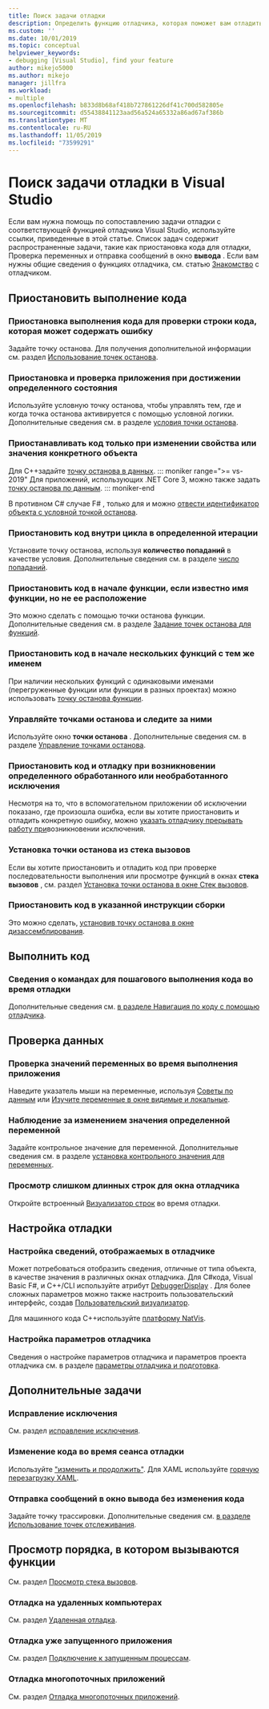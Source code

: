 ```yaml
---
title: Поиск задачи отладки
description: Определить функцию отладчика, которая поможет вам отладить приложение
ms.custom: ''
ms.date: 10/01/2019
ms.topic: conceptual
helpviewer_keywords:
- debugging [Visual Studio], find your feature
author: mikejo5000
ms.author: mikejo
manager: jillfra
ms.workload:
- multiple
ms.openlocfilehash: b833d8b68af418b727861226df41c700d582805e
ms.sourcegitcommit: d55438841123aad56a524a65332a86ad67af386b
ms.translationtype: MT
ms.contentlocale: ru-RU
ms.lasthandoff: 11/05/2019
ms.locfileid: "73599291"
---
```

# <a name="find-your-debugging-task-in-visual-studio"></a>Поиск задачи отладки в Visual Studio

Если вам нужна помощь по сопоставлению задачи отладки с соответствующей функцией отладчика Visual Studio, используйте ссылки, приведенные в этой статье. Список задач содержит распространенные задачи, такие как приостановка кода для отладки, Проверка переменных и отправка сообщений в окно **вывода** . Если вам нужны общие сведения о функциях отладчика, см. статью [Знакомство](debugger-feature-tour.md) с отладчиком.

## <a name="pause-running-code"></a>Приостановить выполнение кода

### <a name="pause-running-code-to-inspect-a-line-of-code-that-may-contain-a-bug"></a>Приостановка выполнения кода для проверки строки кода, которая может содержать ошибку

Задайте точку останова. Для получения дополнительной информации см. раздел [Использование точек останова](using-breakpoints.md).

### <a name="pause-and-inspect-your-app-when-it-reaches-a-specific-state"></a>Приостановка и проверка приложения при достижении определенного состояния

Используйте условную точку останова, чтобы управлять тем, где и когда точка останова активируется с помощью условной логики. Дополнительные сведения см. в разделе [условия точки останова](using-breakpoints.md#breakpoint-conditions).

### <a name="pause-code-only-when-a-specific-objects-property-or-value-changes"></a>Приостанавливать код только при изменении свойства или значения конкретного объекта

Для C++задайте [точку останова в данных](using-breakpoints.md#BKMK_set_a_data_breakpoint_native_cplusplus). 
::: moniker range=">= vs-2019"
Для приложений, использующих .NET Core 3, можно также задать [точку останова по данным](using-breakpoints.md#BKMK_set_a_data_breakpoint_managed).
::: moniker-end

В противном C# случае F# , только для и можно [отвести идентификатор объекта с условной точкой останова](using-breakpoints.md#using-object-ids-in-breakpoint-conditions-c-and-f).

### <a name="pause-code-inside-a-loop-at-a-certain-iteration"></a>Приостановить код внутри цикла в определенной итерации

Установите точку останова, используя **количество попаданий** в качестве условия. Дополнительные сведения см. в разделе [число попаданий](using-breakpoints.md#set-a-hit-count-condition).

### <a name="pause-code-at-the-start-of-a-function-when-you-know-the-function-name-but-not-its-location"></a>Приостановить код в начале функции, если известно имя функции, но не ее расположение

Это можно сделать с помощью точки останова функции. Дополнительные сведения см. в разделе [Задание точек останова для функций](using-breakpoints.md#BKMK_Set_a_breakpoint_in_a_source_file).

### <a name="pause-code-at-the-start-of-multiple-functions-with-the-same-name"></a>Приостановить код в начале нескольких функций с тем же именем

При наличии нескольких функций с одинаковыми именами (перегруженные функции или функции в разных проектах) можно использовать [точку останова функции](using-breakpoints.md#BKMK_Set_a_breakpoint_in_a_source_file).

### <a name="manage-and-keep-track-of-your-breakpoints"></a>Управляйте точками останова и следите за ними

Используйте окно **точки останова** . Дополнительные сведения см. в разделе [Управление точками останова](using-breakpoints.md#BKMK_Specify_advanced_properties_of_a_breakpoint_).

### <a name="pause-code-and-debug-when-a-specific-handled-or-unhandled-exception-is-thrown"></a>Приостановить код и отладку при возникновении определенного обработанного или необработанного исключения

Несмотря на то, что в вспомогательном приложении об исключении показано, где произошла ошибка, если вы хотите приостановить и отладить конкретную ошибку, можно [указать отладчику прерывать работу при](managing-exceptions-with-the-debugger.md#tell-the-debugger-to-break-when-an-exception-is-thrown)возникновении исключения.

### <a name="set-a-breakpoint-from-the-call-stack"></a>Установка точки останова из стека вызовов

Если вы хотите приостановить и отладить код при проверке последовательности выполнения или просмотре функций в окнах **стека вызовов** , см. раздел [Установка точки останова в окне Стек вызовов](using-breakpoints.md#BKMK_Set_a_breakpoint_from_debugger_windows).

### <a name="pause-code-at-a-specific-assembly-instruction"></a>Приостановить код в указанной инструкции сборки

Это можно сделать, [установив точку останова в окне дизассемблирования](using-breakpoints.md#BKMK_Set_a_breakpoint_from_debugger_windows).

## <a name="execute-code"></a>Выполнить код

### <a name="learn-the-commands-to-step-through-your-code-while-debugging"></a>Сведения о командах для пошагового выполнения кода во время отладки

Дополнительные сведения см. [в разделе Навигация по коду с помощью отладчика](navigating-through-code-with-the-debugger.md).

## <a name="inspect-data"></a>Проверка данных

### <a name="check-the-value-of-variables-while-running-your-app"></a>Проверка значений переменных во время выполнения приложения

Наведите указатель мыши на переменные, используя [Советы по данным](view-data-values-in-data-tips-in-the-code-editor.md) или [Изучите переменные в окне видимые и локальные](autos-and-locals-windows.md).

### <a name="observe-the-changing-value-of-a-specific-variable"></a>Наблюдение за изменением значения определенной переменной

Задайте контрольное значение для переменной. Дополнительные сведения см. в разделе [установка контрольного значения для переменных](watch-and-quickwatch-windows.md).

### <a name="view-strings-that-are-too-long-for-the-debugger-window"></a>Просмотр слишком длинных строк для окна отладчика

Откройте встроенный [Визуализатор строк](view-strings-visualizer.md) во время отладки.

## <a name="configure-debugging"></a>Настройка отладки

### <a name="customize-information-shown-in-the-debugger"></a>Настройка сведений, отображаемых в отладчике

Может потребоваться отобразить сведения, отличные от типа объекта, в качестве значения в различных окнах отладчика. Для C#кода, Visual Basic F#, и C++/CLI используйте атрибут [DebuggerDisplay](using-the-debuggerdisplay-attribute.md) . Для более сложных параметров можно также настроить пользовательский интерфейс, создав [Пользовательский визуализатор](create-custom-visualizers-of-data.md).

Для машинного кода C++используйте [платформу NatVis](create-custom-views-of-native-objects.md).

### <a name="configure-debugger-settings"></a>Настройка параметров отладчика

Сведения о настройке параметров отладчика и параметров проекта отладчика см. в разделе [параметры отладчика и подготовка](debugger-settings-and-preparation.md).

## <a name="additional-tasks"></a>Дополнительные задачи

### <a name="fix-an-exception"></a>Исправление исключения

См. раздел [исправление исключения](write-better-code-with-visual-studio.md#fix-an-exception).

### <a name="edit-code-during-a-debugging-session"></a>Изменение кода во время сеанса отладки

Используйте ["изменить и продолжить"](edit-and-continue.md). Для XAML используйте [горячую перезагрузку XAML](../xaml-tools/xaml-hot-reload.md).

### <a name="send-messages-to-the-output-window-without-modifying-code"></a>Отправка сообщений в окно вывода без изменения кода

Задайте точку трассировки. Дополнительные сведения см. [в разделе Использование точек отслеживания](using-tracepoints.md).

## <a name="view-the-order-in-which-functions-are-called"></a>Просмотр порядка, в котором вызываются функции

См. раздел [Просмотр стека вызовов](how-to-use-the-call-stack-window.md).

### <a name="debug-on-remote-machines"></a>Отладка на удаленных компьютерах

См. раздел [Удаленная отладка](remote-debugging.md).

### <a name="debug-an-app-that-is-already-running"></a>Отладка уже запущенного приложения

См. раздел [Подключение к запущенным процессам](attach-to-running-processes-with-the-visual-studio-debugger.md).

### <a name="debug-multithreaded-applications"></a>Отладка многопоточных приложений

См. раздел [Отладка многопоточных приложений](debug-multithreaded-applications-in-visual-studio.md).